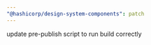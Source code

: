 ```yaml
---
"@hashicorp/design-system-components": patch
---
```


update pre-publish script to run build correctly
